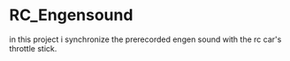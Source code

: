 # RC_Engensound
in this project i synchronize the prerecorded engen sound with the rc car's throttle stick.
